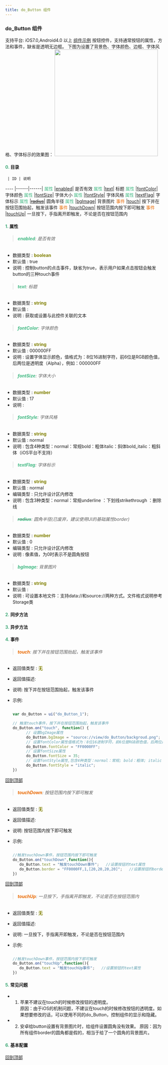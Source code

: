 ```yaml
---
title: do_Button 组件
---
```


### do_Button 组件

 支持平台: iOS7.0,Android4.0 以上
 [组件示例](https://github.com/do-api/docs-example/tree/master/source/view/do_Button)
 按钮控件，支持通常按钮的属性，方法和事件，缺省是透明无边框。
 下图为设置了背景色、字体颜色、边框、字体风格、字体标示的效果图：
 <img src="../../images/button.png" width="330" height="340" />

#### <font color ='#40A977'>**0.**</font> 目录

     | ID | 说明
---- |------|------|
<font color ='#42b983'>属性</font>  |[enabled](#enabled)| 是否有效
<font color ='#42b983'>属性</font>  |[text](#text)| 标题
<font color ='#42b983'>属性</font>  |[fontColor](#fontColor)| 字体颜色
<font color ='#42b983'>属性</font>  |[fontSize](#fontSize)| 字体大小
<font color ='#42b983'>属性</font>  |[fontStyle](#fontStyle)| 字体风格
<font color ='#42b983'>属性</font>  |[textFlag](#textFlag)| 字体标示
<font color ='#42b983'>属性</font>  |<span style="TEXT-DECORATION: line-through">[radius](#radius)</span>| 圆角半径
<font color ='#42b983'>属性</font>  |[bgImage](#bgImage)| 背景图片
<font color ='#e96900'>事件</font>  |[touch](#touch)| 按下并在按钮范围抬起，触发该事件
<font color ='#e96900'>事件</font>  |[touchDown](#touchDown)| 按钮范围内按下即可触发
<font color ='#e96900'>事件</font>  |[touchUp](#touchUp)| 一旦按下，手指离开即触发，不论是否在按钮范围内

#### <font color ='#40A977'>**1.**</font> 属性

>###### <span id=enabled><font color ='#42b983'>**enabled**</font></span>: 是否有效

- 数据类型 : <font color ='#808000'>**boolean**</font>
- 默认值 : true
- 说明 : 控制button的点击事件，缺省为true，表示用户如果点击按钮会触发button的三种touch事件

>###### <span id=text><font color ='#42b983'>**text**</font></span>: 标题

- 数据类型 : <font color ='#808000'>**string**</font>
- 默认值 :
- 说明 : 获取或设置与此控件关联的文本

>###### <span id=fontColor><font color ='#42b983'>**fontColor**</font></span>: 字体颜色

- 数据类型 : <font color ='#808000'>**string**</font>
- 默认值 : 000000FF
- 说明 : 设置字体显示颜色，值格式为：8位16进制字符，前6位是RGB颜色值，后两位是透明度（Alpha），例如：000000FF

>###### <span id=fontSize><font color ='#42b983'>**fontSize**</font></span>: 字体大小

- 数据类型 : <font color ='#808000'>**number**</font>
- 默认值 : 17
- 说明 :

>###### <span id=fontStyle><font color ='#42b983'>**fontStyle**</font></span>: 字体风格

- 数据类型 : <font color ='#808000'>**string**</font>
- 默认值 : normal
- 说明 : 包含4种类型：normal：常规bold：粗体italic：斜体bold_italic：粗斜体（iOS平台不支持）

>###### <span id=textFlag><font color ='#42b983'>**textFlag**</font></span>: 字体标示

- 数据类型 : <font color ='#808000'>**string**</font>
- 默认值 : normal
- 编辑类型 : 只允许设计区内修改
- 说明 : 包含3种类型：normal：常规underline ：下划线strikethrough ：删除线

>###### <span id=radius> <span style="TEXT-DECORATION: line-through"><font color ='#42b983'>**radius**</font></span></span>: 圆角半径(已废弃，建议使用UI的基础属性border)

- 数据类型 : <font color ='#808000'>**number**</font>
- 默认值 : 0
- 编辑类型 : 只允许设计区内修改
- 说明 : 像素值，为0时表示不是圆角按钮

>###### <span id=bgImage><font color ='#42b983'>**bgImage**</font></span>: 背景图片

- 数据类型 : <font color ='#808000'>**string**</font>
- 默认值 :
- 说明 : 可设置本地文件：支持data://和source://两种方式。文件格式说明参考Storage类

#### <font color ='#40A977'>**2.**</font> 同步方法

#### <font color ='#40A977'>**3.**</font> 异步方法


#### <font color ='#40A977'>**4.**</font> 事件

>###### <span id=touch><font color ='#e96900'>**touch**</font></span>: 按下并在按钮范围抬起，触发该事件

- 返回值类型 : <font color ='#808000'>**无**</font>
- 返回值描述:
- 说明: 按下并在按钮范围抬起，触发该事件
- 示例:

  ```javascript

  var do_Button = ui("do_Button_1");

  // 触发touch事件，按下并在按钮范围抬起，触发该事件
  do_Button.on("touch", function() {
    	// 设置bgImage属性
    	do_Button.bgImage = "source://view/do_Button/backgroud.png";
    	// 设置fontColor属性值格式为：8位16进制字符，前6位是RGB颜色值，后两位是透明度(Alpha)
    	do_Button.fontColor = "FF0000FF";
    	// 设置fontSize属性
    	do_Button.fontSize = 35;
    	// 设置fontStyle属性,包含4种类型：normal：常规; bold：粗体; italic：斜体; bold_italic：粗斜体（iOS平台不支持）
    	do_Button.fontStyle = "italic";
  })

  ```

[回到顶部](#top)

>###### <span id=touchDown><font color ='#e96900'>**touchDown**</font></span>: 按钮范围内按下即可触发

- 返回值类型 : <font color ='#808000'>**无**</font>
- 返回值描述:
- 说明: 按钮范围内按下即可触发
- 示例:

  ```javascript

  //触发touchDown事件，按钮范围内按下即可触发
  do_Button.on("touchDown",function(){
  	 do_Button.text = "触发touchDown事件";   //设置按钮的text属性
     do_Button.border = "FF0000FF,1,[20,20,20,20]";   //设置按钮的border属性,border值格式为"颜色值，宽度，圆角"
  })

  ```

[回到顶部](#top)

>###### <span id=touchUp><font color ='#e96900'>**touchUp**</font></span>: 一旦按下，手指离开即触发，不论是否在按钮范围内

- 返回值类型 : <font color ='#808000'>**无**</font>
- 返回值描述:
- 说明: 一旦按下，手指离开即触发，不论是否在按钮范围内
- 示例:

  ```javascript

  //触发touchDown事件，按钮范围内按下即可触发
  do_Button.on("touchUp",function(){
  	 do_Button.text = "触发touchUp事件";   //设置按钮的text属性
  })

  ```

#### <font color ='#40A977'>**5.**</font> 常见问题

- 1. 苹果不建议在touch的时候修改按钮的透明度。  
     原因：由于iOS的机制问题，不建议在touch的时候修改按钮的透明度。如果想要修改的话，可以使用不同的do_Button，控制组件的显示和隐藏。
- 2. 安卓给button设置有背景图片时，给组件设置圆角没有效果。
    原因：因为所有组件border的圆角都是假的，相当于给了一个圆角的背景图片。

#### <font color ='#40A977'>**6.**</font> 基本配置

[回到顶部](#top)
